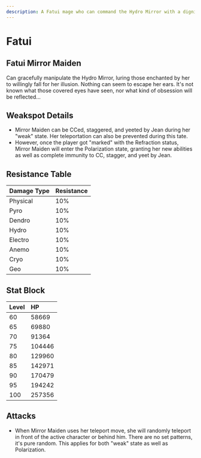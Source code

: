 ```yaml
---
description: A Fatui mage who can command the Hydro Mirror with a dignified posture as if she is worshipping the gods..
---
```


# Fatui

## Fatui Mirror Maiden

Can gracefully manipulate the Hydro Mirror, luring those enchanted by her to willingly fall for her illusion. Nothing can seem to escape her ears. It's not known what those covered eyes have seen, nor what kind of obsession will be reflected...

## Weakspot Details

* Mirror Maiden can be CCed, staggered, and yeeted by Jean during her "weak" state. Her teleportation can also be prevented during this tate.
* However, once the player got "marked" with the Refraction status, Mirror Maiden will enter the Polarization state, granting her new abilities as well as complete immunity to CC, stagger, and yeet by Jean.

## Resistance Table

| Damage Type | Resistance |
| :--- | :--- |
| Physical | 10% |
| Pyro | 10% |
| Dendro | 10% |
| Hydro | 10% |
| Electro | 10% |
| Anemo | 10% |
| Cryo | 10% |
| Geo | 10% |

## Stat Block

| Level | HP |
| :--- | :--- |
| 60 | 58669 |
| 65 | 69880 |
| 70 | 91364 |
| 75 | 104446 |
| 80 | 129960 |
| 85 | 142971 |
| 90 | 170479 |
| 95 | 194242 |
| 100 | 257356 |

## Attacks

* When Mirror Maiden uses her teleport move, she will randomly teleport in front of the active character or behind him. There are no set patterns, it's pure random. This applies for both "weak" state as well as Polarization.
